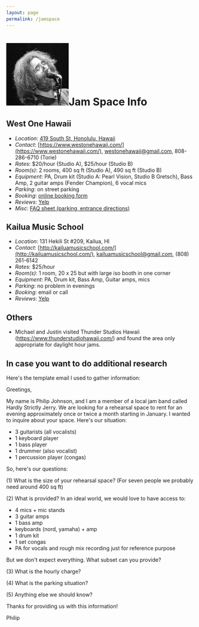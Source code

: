 ```yaml
---
layout: page
permalink: /jamspace
---
```



<h1><img class="ui avatar image" src="/images/jerryavatar.jpg">Jam Space Info</h1>


## West One Hawaii

* *Location*: [419 South St, Honolulu, Hawaii](https://www.google.com/maps/place/419+South+St,+Honolulu,+HI+96813/@21.30011,-157.863606,17z/data=!3m1!4b1!4m5!3m4!1s0x7c006e096a865d27:0xdc961d8d49e3a759!8m2!3d21.30011!4d-157.861412)
* *Contact*: [https://www.westonehawaii.com/](https://www.westonehawaii.com/), westonehawaii@gmail.com, 808-286-6710 (Torie)
* *Rates*: $20/hour (Studio A), $25/hour (Studio B)
* *Room(s)*: 2 rooms, 400 sq ft (Studio A), 490 sq ft (Studio B)
* *Equipment*: PA, Drum kit (Studio A: Pearl Vision, Studio B Gretsch), Bass Amp, 2 guitar amps (Fender Champion), 6 vocal mics
* *Parking*: on street parking
* *Booking*: [online booking form](https://www.westonehawaii.com/rehearsal-sub)
* *Reviews*: [Yelp](https://www.yelp.com/biz/west-one-hawaii-honolulu)
* *Misc*: [FAQ sheet (parking, entrance directions)](resources/westonestudios-faq.pdf)

## Kailua Music School

* *Location*: 131 Hekili St #209, Kailua, HI 
* *Contact*: [http://kailuamusicschool.com/](http://kailuamusicschool.com/), kailuamusicschool@gmail.com, (808) 261-6142
* *Rates*: $25/hour
* *Room(s)*: 1 room, 20 x 25 but with large iso booth in one corner
* *Equipment*: PA, Drum kit, Bass Amp, Guitar amps, mics
* *Parking*: no problem in evenings
* *Booking*: email or call
* *Reviews*: [Yelp](https://www.yelp.com/biz/kailua-music-school-kailua)

## Others

* Michael and Justin visited Thunder Studios Hawaii (https://www.thunderstudiohawaii.com/) and found the area only appropriate for daylight hour jams. 


## In case you want to do additional research

Here's the template email I used to gather information:

Greetings,

My name is Philip Johnson, and I am a member of a local jam band called Hardly Strictly Jerry.  We are looking for a rehearsal space to rent for an evening approximately once or twice a month starting in January.  I wanted to inquire about your space.  Here's our situation:

* 3 guitarists (all vocalists)
* 1 keyboard player
* 1 bass player
* 1 drummer (also vocalist)
* 1 percussion player (congas)

So, here's our questions:

(1) What is the size of your rehearsal space? (For seven people we probably need around 400 sq ft)

(2) What is provided? In an ideal world, we would love to have access to:
  - 4 mics + mic stands
  - 3 guitar amps
  - 1 bass amp
  - keyboards (nord, yamaha) + amp
  - 1 drum kit
  - 1 set congas
  - PA for vocals and rough mix recording just for reference purpose

But we don't expect everything. What subset can you provide?

(3) What is the hourly charge?

(4) What is the parking situation?

(5) Anything else we should know?

Thanks for providing us with this information!

Philip
 









